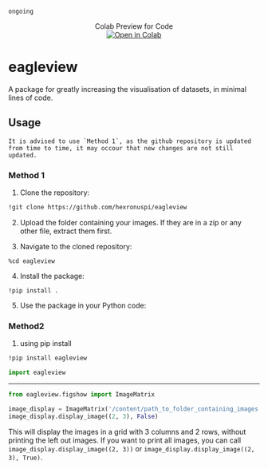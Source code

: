 `ongoing`
<p align="center">
  Colab Preview for Code <br>
  <a href="https://colab.research.google.com/drive/1ZklXjCLbrZIACctPS4EKZ4ZnuqdjonO4?usp=sharing" target="_blank">
    <img src="https://colab.research.google.com/assets/colab-badge.svg" alt="Open in Colab">
  </a>
</p>

# eagleview

A package for greatly increasing the visualisation of datasets, in minimal lines of code.

## Usage
```
It is advised to use `Method 1`, as the github repository is updated from time to time, it may occour that new changes are not still updated.
```
### Method 1
1. Clone the repository:

```bash
!git clone https://github.com/hexronuspi/eagleview
```
2. Upload the folder containing your images. If they are in a zip or any other file, extract them first.

3. Navigate to the cloned repository:

```
%cd eagleview
```

4. Install the package:

```
!pip install .
```

5. Use the package in your Python code:

### Method2

1. using pip install
```bash
!pip install eagleview
```
```python
import eagleview
```

<hr>


```python
from eagleview.figshow import ImageMatrix

image_display = ImageMatrix('/content/path_to_folder_containing_images')
image_display.display_image((2, 3), False)
```

This will display the images in a grid with 3 columns and 2 rows, without printing the left out images. If you want to print all images, you can call `image_display.display_image((2, 3))` or `image_display.display_image((2, 3), True)`.
